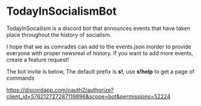 # TodayInSocialismBot
TodayInSocailism is a discord bot that announces events that have taken place throughout the history of socialism.

I hope that we as comrades can add to the events.json inorder to provide everyone with proper newsreal of history. 
If you want to add more events, create a feature request!

The bot invite is below, The default prefix is **s!**, use **s!help** to get a page of commands

https://discordapp.com/oauth2/authorize?client_id=576212727287119896&scope=bot&permissions=52224

